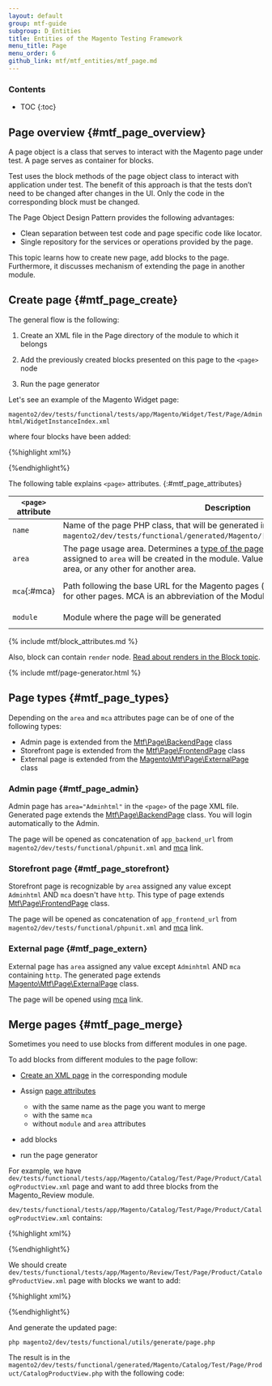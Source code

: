 ```yaml
---
layout: default
group: mtf-guide
subgroup: D_Entities
title: Entities of the Magento Testing Framework
menu_title: Page
menu_order: 6
github_link: mtf/mtf_entities/mtf_page.md
---
```


<h3>Contents</h3>

* TOC
{:toc}

## Page overview {#mtf_page_overview}

A page object is a class that serves to interact with the Magento page under test.
A page serves as container for blocks.

Test uses the block methods of the page object class to interact with application under test. The benefit of this approach is that the tests don’t need to be changed after changes in the UI.
Only the code in the corresponding block must be changed.

The Page Object Design Pattern provides the following advantages:

- Clean separation between test code and page specific code like locator.
- Single repository for the services or operations provided by the page.

This topic learns how to create new page, add blocks to the page. Furthermore, it discusses mechanism of extending the page in another module.

## Create page {#mtf_page_create}

The general flow is the following:

1. Create an XML file in the Page directory of the module to which it belongs

2. Add the previously created blocks presented on this page to the `<page>` node

3. Run the page generator

Let's see an example of the Magento Widget page:

`magento2/dev/tests/functional/tests/app/Magento/Widget/Test/Page/Adminhtml/WidgetInstanceIndex.xml`

where four blocks have been added:

{%highlight xml%}

<?xml version="1.0" encoding="utf-8"?>
<!--
/**
 * Copyright © 2015 Magento. All rights reserved.
 * See COPYING.txt for license details.
 */
 -->
<config xmlns:xsi="http://www.w3.org/2001/XMLSchema-instance" xsi:noNamespaceSchemaLocation="../../../../../../../vendor/magento/mtf/etc/pages.xsd">
    <page name="WidgetInstanceIndex" area="Adminhtml" mca="admin/widget_instance/index" module="Magento_Widget">
        <block name="pageActionsBlock" class="Magento\Backend\Test\Block\GridPageActions" locator=".page-main-actions" strategy="css selector" />
        <block name="widgetGrid" class="Magento\Widget\Test\Block\Adminhtml\Widget\WidgetGrid" locator="#widgetInstanceGrid" strategy="css selector" />
        <block name="messagesBlock" class="Magento\Backend\Test\Block\Messages" locator="#messages" strategy="css selector" />
        <block name="systemMessageDialog" class="Magento\AdminNotification\Test\Block\System\Messages" locator='[role="dialog"].ui-popup-message' strategy="css selector" />
    </page>
</config>

{%endhighlight%}

The following table explains `<page>` attributes.
{:#mtf_page_attributes}

|`<page>` attribute|Description|Example with explanaintion|
|---|---|---|
|`name`|Name of the page PHP class, that will be generated in `magento2/dev/tests/functional/generated/Magento/[module]/Page/[area]/[name].php`.|`WidgetInstanceIndex` |
|`area`|The page usage area. Determines a [type of the page](#mtf_page_types). The directory with the name assigned to `area` will be created in the module. Value can be `Adminhtml` for the Admin area, or any other for another area.|`Adminhtml`. The page class will be generated in the `magento2/dev/tests/functional/generated/Magento/Widget/Page/Adminhtml`. |
|`mca`{:#mca}|Path following the base URL for the Magento pages (storefront or Admin), or full URL for other pages. MCA is an abbreviation of the Module Controller Action.|`admin/widget_instance/index`. Considering that `area="Adminhtml"`, the Magento page under test is `http://example.com/admin/admin/widget_instance/index`|
|`module`|Module where the page will be generated |`Magento_Widget`. The page will be generated in the `magento2/dev/tests/functional/Magento/Widget/Page`|

{% include mtf/block_attributes.md %}

Also, block can contain `render` node. [Read about renders in the Block topic]({{site.gdeurl}}mtf/mtf_entities/mtf_block.html#mtf_block_render).

{% include mtf/page-generator.html %}

## Page types {#mtf_page_types}

Depending on the `area` and `mca` attributes page can be of one of the following types:

* Admin page is extended from the [Mtf\Page\BackendPage][] class
* Storefront page is extended from the [Mtf\Page\FrontendPage][] class
* External page is extended from the [Magento\Mtf\Page\ExternalPage][] class

### Admin page {#mtf_page_admin}

Admin page has `area="Adminhtml"` in the `<page>` of the page XML file. Generated page extends the [Mtf\Page\BackendPage][] class. You will login automatically to the Admin.

The page will be opened as concatenation of `app_backend_url` from `magento2/dev/tests/functional/phpunit.xml` and [mca](#mca) link.

### Storefront page {#mtf_page_storefront}

Storefront page is recognizable by `area` assigned any value except `Adminhtml` AND `mca` doesn't have `http`. This type of page extends [Mtf\Page\FrontendPage][] class.

The page will be opened as concatenation of `app_frontend_url` from `magento2/dev/tests/functional/phpunit.xml` and [mca](#mca) link.

### External page {#mtf_page_extern}

External page has `area` assigned any value except `Adminhtml` AND `mca` containing `http`. The generated page extends [Magento\Mtf\Page\ExternalPage][] class.

The page will be opened using [mca](#mca) link.

## Merge pages {#mtf_page_merge}

Sometimes you need to use blocks from different modules in one page.

To add blocks from different modules to the page follow:

* [Create an XML page](#mtf_page_create) in the corresponding module

* Assign [page attributes](:#mtf_page_attributes)

  * with the same name as the page you want to merge
  * with the same `mca`
  * without `module` and `area` attributes

* add blocks
* run the page generator

For example, we have `dev/tests/functional/tests/app/Magento/Catalog/Test/Page/Product/CatalogProductView.xml` page and want to add three blocks from the Magento_Review module.

`dev/tests/functional/tests/app/Magento/Catalog/Test/Page/Product/CatalogProductView.xml` contains:

{%highlight xml%}
<?xml version="1.0" encoding="utf-8"?>
<!--
/**
 * Copyright © 2015 Magento. All rights reserved.
 * See COPYING.txt for license details.
 */
 -->
<config xmlns:xsi="http://www.w3.org/2001/XMLSchema-instance" xsi:noNamespaceSchemaLocation="../../../../../../../vendor/magento/mtf/etc/pages.xsd">
    <page name="CatalogProductView" area="Product" mca="catalog/product/view" module="Magento_Catalog">
        <block name="viewBlock" class="Magento\Catalog\Test\Block\Product\View" locator="#maincontent" strategy="css selector" />
        <block name="additionalInformationBlock" class="Magento\Catalog\Test\Block\Product\Additional" locator="#additional" strategy="css selector" />
        <block name="customOptionsBlock" class="Magento\Catalog\Test\Block\Product\View\CustomOptions" locator="#product-options-wrapper" strategy="css selector" />        
        <block name="messagesBlock" class="Magento\Backend\Test\Block\Messages" locator=".page.messages" strategy="css selector" />
        <block name="titleBlock" class="Magento\Theme\Test\Block\Html\Title" locator=".page-title-wrapper h1.page-title .base" strategy="css selector" />        
    </page>
</config>

{%endhighlight%}

We should create `dev/tests/functional/tests/app/Magento/Review/Test/Page/Product/CatalogProductView.xml` page with blocks we want to add:

{%highlight xml%}
<?xml version="1.0" encoding="utf-8"?>
<!--
/**
 * Copyright © 2015 Magento. All rights reserved.
 * See COPYING.txt for license details.
 */
 -->
<config xmlns:xsi="http://www.w3.org/2001/XMLSchema-instance" xsi:noNamespaceSchemaLocation="../../../../../../../vendor/magento/mtf/etc/pages.xsd">
    <page name="CatalogProductView" mca="catalog/product/view">
        <block name="reviewSummary" class="Magento\Review\Test\Block\Product\View\Summary" locator=".product-reviews-summary" strategy="css selector" />
        <block name="customerReviewBlock" class="Magento\Review\Test\Block\Product\View" locator="#customer-reviews" strategy="css selector" />
        <block name="reviewFormBlock" class="Magento\Review\Test\Block\ReviewForm" locator="#review-form" strategy="css selector" />
    </page>
</config>
{%endhighlight%}

And generate the updated page:

    php magento2/dev/tests/functional/utils/generate/page.php
    
The result is in the `magento2/dev/tests/functional/generated/Magento/Catalog/Test/Page/Product/CatalogProductView.php` with the following code:
    
<script src="https://gist.github.com/dshevtsov/d5be380739c696fcb847.js"></script>

[Block]: {{site.gdeurl}}mtf/mtf_entities/mtf_block.html
[Mtf\Page\BackendPage]: https://github.com/magento/mtf/blob/develop/Magento/Mtf/Page/BackendPage.php
[Mtf\Page\FrontendPage]: https://github.com/magento/mtf/blob/develop/Magento/Mtf/Page/FrontendPage.php
[Magento\Mtf\Page\ExternalPage]: https://github.com/magento/mtf/blob/develop/Magento/Mtf/Page/ExternalPage.php


